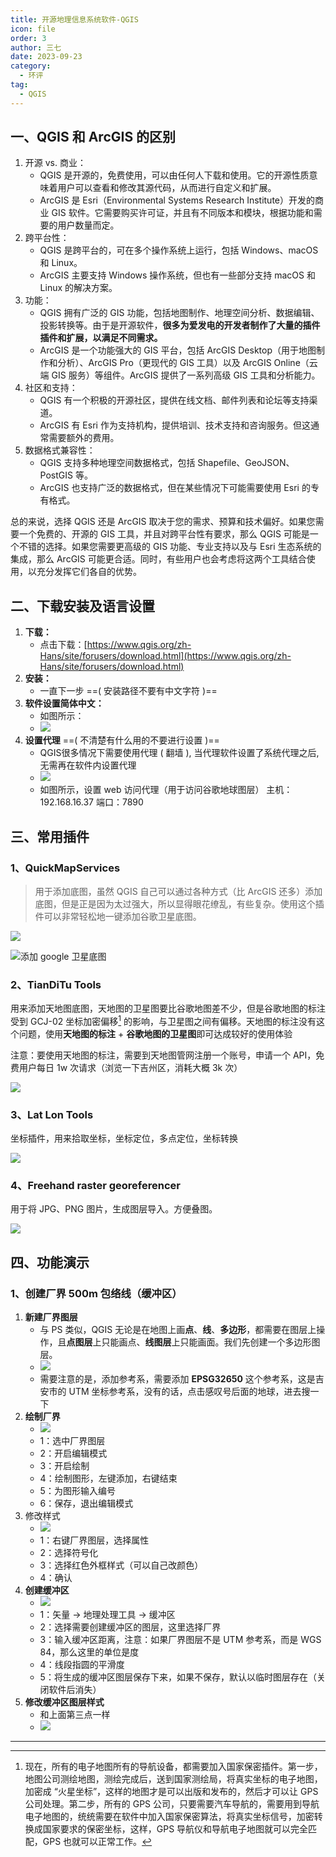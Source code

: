 ```yaml
---
title: 开源地理信息系统软件-QGIS
icon: file
order: 3
author: 三七
date: 2023-09-23
category:
  - 环评
tag:
  - QGIS
---
```


<!-- more --> 

## 一、QGIS 和 ArcGIS 的区别

1. 开源 vs. 商业：
   - QGIS 是开源的，免费使用，可以由任何人下载和使用。它的开源性质意味着用户可以查看和修改其源代码，从而进行自定义和扩展。
   - ArcGIS 是 Esri（Environmental Systems Research Institute）开发的商业 GIS 软件。它需要购买许可证，并且有不同版本和模块，根据功能和需要的用户数量而定。
2. 跨平台性：
   - QGIS 是跨平台的，可在多个操作系统上运行，包括 Windows、macOS 和 Linux。
   - ArcGIS 主要支持 Windows 操作系统，但也有一些部分支持 macOS 和 Linux 的解决方案。
3. 功能：
   - QGIS 拥有广泛的 GIS 功能，包括地图制作、地理空间分析、数据编辑、投影转换等。由于是开源软件，**很多为爱发电的开发者制作了大量的插件插件和扩展，以满足不同需求。**
   - ArcGIS 是一个功能强大的 GIS 平台，包括 ArcGIS Desktop（用于地图制作和分析）、ArcGIS Pro（更现代的 GIS 工具）以及 ArcGIS Online（云端 GIS 服务）等组件。ArcGIS 提供了一系列高级 GIS 工具和分析能力。
4. 社区和支持：
   - QGIS 有一个积极的开源社区，提供在线文档、邮件列表和论坛等支持渠道。
   - ArcGIS 有 Esri 作为支持机构，提供培训、技术支持和咨询服务。但这通常需要额外的费用。
5. 数据格式兼容性：
   - QGIS 支持多种地理空间数据格式，包括 Shapefile、GeoJSON、PostGIS 等。
   - ArcGIS 也支持广泛的数据格式，但在某些情况下可能需要使用 Esri 的专有格式。

总的来说，选择 QGIS 还是 ArcGIS 取决于您的需求、预算和技术偏好。如果您需要一个免费的、开源的 GIS 工具，并且对跨平台性有要求，那么 QGIS 可能是一个不错的选择。如果您需要更高级的 GIS 功能、专业支持以及与 Esri 生态系统的集成，那么 ArcGIS 可能更合适。同时，有些用户也会考虑将这两个工具结合使用，以充分发挥它们各自的优势。

## 二、下载安装及语言设置

1. **下载：**
   - 点击下载：[https://www.qgis.org/zh-Hans/site/forusers/download.html](https://www.qgis.org/zh-Hans/site/forusers/download.html)
2. **安装：**
   - 一直下一步 ==( 安装路径不要有中文字符 )==
3. **软件设置简体中文：**
   - 如图所示：
   - ![](https://i.730307.xyz/202407201531343.avif)
4. **设置代理** ==( 不清楚有什么用的不要进行设置 )==
   - QGIS很多情况下需要使用代理 ( 翻墙 ), 当代理软件设置了系统代理之后, 无需再在软件内设置代理
   - ![](https://i.730307.xyz/202407201532933.avif)
   - 如图所示，设置 web 访问代理（用于访问谷歌地球图层）
     主机：192.168.16.37
     端口：7890

## 三、常用插件

### 1、**QuickMapServices**

> 用于添加底图，虽然 QGIS 自己可以通过各种方式（比 ArcGIS 还多）添加底图，但是正是因为太过强大，所以显得眼花缭乱，有些复杂。使用这个插件可以非常轻松地一键添加谷歌卫星底图。

![](https://i.730307.xyz/202407201534020.avif)

![添加 google 卫星底图](https://i.730307.xyz/202407201535410.avif)



### 2、TianDiTu Tools

用来添加天地图底图，天地图的卫星图要比谷歌地图差不少，但是谷歌地图的标注受到 GCJ-02 坐标加密偏移[^first] 的影响，与卫星图之间有偏移。天地图的标注没有这个问题，使用**天地图的标注** + **谷歌地图的卫星图**即可达成较好的使用体验

注意：要使用天地图的标注，需要到天地图管网注册一个账号，申请一个 API，免费用户每日 1w 次请求（浏览一下吉州区，消耗大概 3k 次）

![](https://i.730307.xyz/202407201537140.avif)

### 3、Lat Lon Tools

坐标插件，用来拾取坐标，坐标定位，多点定位，坐标转换

![](https://i.730307.xyz/202407201538530.avif)

### 4、Freehand raster georeferencer

用于将 JPG、PNG 图片，生成图层导入。方便叠图。

![](https://i.730307.xyz/202407201538830.avif)

## 四、功能演示

### 1、创建厂界 500m 包络线（缓冲区）

1. **新建厂界图层**
   - 与 PS 类似，QGIS 无论是在地图上画**点**、**线**、**多边形**，都需要在图层上操作，且**点图层**上只能画点、**线图层**上只能画面。我们先创建一个多边形图层。
   - ![](https://i.730307.xyz/202407201539085.avif)
   - 需要注意的是，添加参考系，需要添加 **EPSG32650** 这个参考系，这是吉安市的 UTM 坐标参考系，没有的话，点击感叹号后面的地球，进去搜一下
2. **绘制厂界**
   - ![](https://i.730307.xyz/202407201540942.avif)
   - 1：选中厂界图层
   - 2：开启编辑模式
   - 3：开启绘制
   - 4：绘制图形，左键添加，右键结束
   - 5：为图形输入编号
   - 6：保存，退出编辑模式
3. 修改样式
   - ![](https://i.730307.xyz/202407201540562.avif)
   - 1：右键厂界图层，选择属性
   - 2：选择符号化
   - 3：选择红色外框样式（可以自己改颜色）
   - 4：确认
4. **创建缓冲区**
   - ![](https://i.730307.xyz/202407201541476.avif)
   - 1：矢量 -> 地理处理工具 -> 缓冲区
   - 2：选择需要创建缓冲区的图层，这里选择厂界
   - 3：输入缓冲区距离，注意：如果厂界图层不是 UTM 参考系，而是 WGS 84，那么这里的单位是度
   - 4：线段指圆的平滑度
   - 5：将生成的缓冲区图层保存下来，如果不保存，默认以临时图层存在（关闭软件后消失）
5. **修改缓冲区图层样式**
   - 和上面第三点一样
   - ![](https://i.730307.xyz/202407201542011.avif)

------

[^first]: 现在，所有的电子地图所有的导航设备，都需要加入国家保密插件。第一步，地图公司测绘地图，测绘完成后，送到国家测绘局，将真实坐标的电子地图，加密成 “火星坐标”，这样的地图才是可以出版和发布的，然后才可以让 GPS 公司处理。第二步，所有的 GPS 公司，只要需要汽车导航的，需要用到导航电子地图的，统统需要在软件中加入国家保密算法，将真实坐标信号，加密转换成国家要求的保密坐标，这样，GPS 导航仪和导航电子地图就可以完全匹配，GPS 也就可以正常工作。
